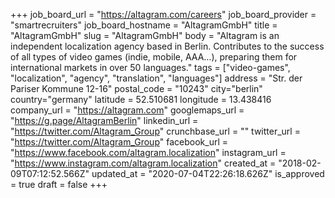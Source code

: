 +++
job_board_url = "https://altagram.com/careers"
job_board_provider = "smartrecruiters"
job_board_hostname = "AltagramGmbH"
title = "AltagramGmbH"
slug = "AltagramGmbH"
body = "Altagram is an independent localization agency based in Berlin. Contributes to the success of all types of video games (indie, mobile, AAA…), preparing them for international markets in over 50 languages."
tags = ["video-games", "localization", "agency", "translation", "languages"]
address = "Str. der Pariser Kommune 12-16"
postal_code = "10243"
city="berlin"
country="germany"
latitude = 52.510681
longitude = 13.438416
company_url = "https://altagram.com"
googlemaps_url = "https://g.page/AltagramBerlin"
linkedin_url = "https://twitter.com/Altagram_Group"
crunchbase_url = ""
twitter_url = "https://twitter.com/Altagram_Group"
facebook_url = "https://www.facebook.com/altagram.localization"
instagram_url = "https://www.instagram.com/altagram.localization"
created_at = "2018-02-09T07:12:52.566Z"
updated_at = "2020-07-04T22:26:18.626Z"
is_approved = true
draft = false
+++
